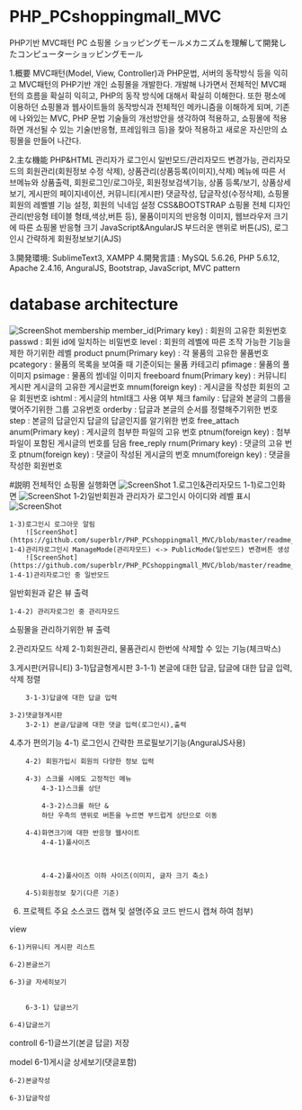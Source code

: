 # PHP_PCshoppingmall_MVC

PHP기반 MVC패턴 PC 쇼핑몰
ショッピングモールメカニズムを理解して開発したコンピューターショッピングモール

1.概要
MVC패턴(Model, View, Controller)과 PHP문법, 서버의 동작방식 등을 익히고 MVC패턴의 PHP기반 개인 쇼핑몰을 개발한다. 개발해 나가면서 전체적인 MVC패턴의 흐름을 확실히 익히고, PHP의 동작 방식에 대해서 확실히 이해한다. 또한 평소에 이용하던 쇼핑몰과 웹사이트들의 동작방식과 전체적인 메카니즘을 이해하게 되며, 기존에 나와있는 MVC, PHP 문법 기술들의 개선방안을 생각하여 적용하고, 쇼핑몰에 적용하면 개선될 수 있는 기술(반응형, 프레임워크 등)을 찾아 적용하고 새로운 자신만의 쇼핑몰을 만들어 나간다. 

2.主な機能
PHP&HTML
  관리자가 로그인시 일반모드/관리자모드 변경가능, 관리자모드의 회원관리(회원정보 수정 삭제), 상품관리(상품등록(이미지),삭제)
  메뉴에 따른 서브메뉴와 상품출력, 회원로그인/로그아웃, 회원정보검색기능, 상품 등록/보기, 상품상세보기, 게시판의 페이지네이션, 커뮤니티(게시판) 댓글작성, 답글작성(수정삭제), 쇼핑몰 회원의 레벨별 기능 설정, 회원의 닉네임 설정
CSS&BOOTSTRAP
  쇼핑몰 전체 디자인관리(반응형 테이블 형태,색상,버튼 등), 물품이미지의 반응형 이미지, 웹브라우저 크기에 따른 쇼핑몰 반응형 크기
JavaScript&AngularJS
  부드러운 맨위로 버튼(JS), 로그인시 간략하게 회원정보보기(AJS)

3.開発環境: SublimeText3, XAMPP
4.開発言語 : MySQL 5.6.26, PHP 5.6.12, Apache 2.4.16, AnguralJS, Bootstrap, JavaScript, MVC pattern


# database architecture
![ScreenShot](https://github.com/superblr/PHP_PCshoppingmall_MVC/blob/master/database_architecture.png)
membership
	member_id(Primary key) : 회원의 고유한 회원번호
	passwd : 회원 id에 일치하는 비밀번호
	level : 회원의 레벨에 따른 조작 가능한 기능을 제한 하기위한 레벨
product
	pnum(Primary key) : 각 물품의 고유한 물품번호
	pcategory : 물품의 목록을 보여줄 때 기준이되는 물품 카테고리
	pfimage : 물품의 풀 이미지
	psimage : 물품의 썸네일 이미지
freeboard
	fnum(Primary key) : 커뮤니티 게시판 게시글의 고유한 게시글번호
	mnum(foreign key) : 게시글을 작성한 회원의 고유 회원번호
	ishtml : 게시글의 html태그 사용 여부 체크
	family : 답글와 본글의 그룹을 맺어주기위한 그룹 고유번호
	orderby : 답글과 본글의 순서를 정렬해주기위한 번호
	step : 본글의 답글인지 답글의 답글인지를 알기위한 번호
free_attach
	anum(Primary key) : 게시글의 첨부한 파일의 고유 번호
	ptnum(foreign key) : 첨부파일이 포함된 게시글의 번호를 담음
free_reply
	rnum(Primary key) : 댓글의 고유 번호
	ptnum(foreign key) : 댓글이 작성된 게시글의 번호
	mnum(foreign key) : 댓글을 작성한 회원번호
	
#説明
전체적인 쇼핑몰 실행화면
	![ScreenShot](https://github.com/superblr/PHP_PCshoppingmall_MVC/blob/master/readme_img/noname01.bmp)
1.로그인&관리자모드
	1-1)로그인화면
		![ScreenShot](https://github.com/superblr/PHP_PCshoppingmall_MVC/blob/master/readme_img/noname02.bmp)
	1-2)일반회원과 관리자가 로그인시 아이디와 레벨 표시
		![ScreenShot](https://github.com/superblr/PHP_PCshoppingmall_MVC/blob/master/readme_img/noname03.bmp)

	1-3)로그인시 로그아웃 알림
		![ScreenShot](https://github.com/superblr/PHP_PCshoppingmall_MVC/blob/master/readme_img/noname04.bmp)
	1-4)관리자로그인시 ManageMode(관리자모드) <-> PublicMode(일반모드) 변경버튼 생성
		![ScreenShot](https://github.com/superblr/PHP_PCshoppingmall_MVC/blob/master/readme_img/noname05.bmp)
	1-4-1)관리자로그인 중 일반모드
일반회원과 같은 뷰 출력

	1-4-2) 관리자로그인 중 관리자모드
쇼핑몰을 관리하기위한 뷰 출력



2.관리자모드 삭제
	2-1)회원관리, 물품관리시 한번에 삭제할 수 있는 기능(체크박스)

3.게시판(커뮤니티)
	3-1)답글형게시판
		3-1-1) 본글에 대한 답글, 답글에 대한 답글 입력, 삭제 정렬

		3-1-3)답글에 대한 답글 입력

	3-2)댓글형게시판 
		3-2-1) 본글/답글에 대한 댓글 입력(로그인시),출력


4.추가 편의기능
	4-1) 로그인시 간략한 프로필보기기능(AnguralJS사용)


		4-2) 회원가입시 회원의 다양한 정보 입력

		4-3) 스크롤 시에도 고정적인 메뉴
			4-3-1)스크롤 상단

			4-3-2)스크롤 하단 & 
			하단 우측의 맨위로 버튼을 누르면 부드럽게 상단으로 이동

		4-4)화면크기에 대한 반응형 웹사이트
			4-4-1)풀사이즈



			4-4-2)풀사이즈 이하 사이즈(이미지, 글자 크기 축소)
			
		4-5)회원정보 찾기(다른 기준)

			
6. 프로젝트 주요 소스코드 캡쳐 및 설명(주요 코드 반드시 캡쳐 하여 첨부)


view




	6-1)커뮤니티 게시판 리스트

	6-2)본글쓰기

	6-3)글 자세히보기


		6-3-1) 답글쓰기

	6-4)답글쓰기



controll
	6-1)글쓰기(본글 답글) 저장


model
	6-1)게시글 상세보기(댓글포함)
	
	6-2)본글작성

	6-3)답글작성

